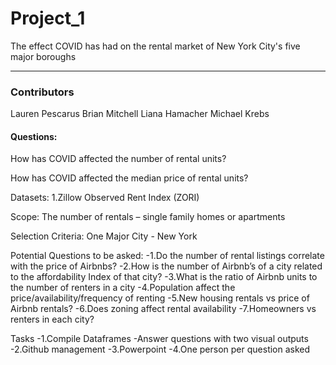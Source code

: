 # Project_1

The effect COVID has had on the rental market of New York City's five major boroughs
_____
### Contributors
Lauren Pescarus
Brian Mitchell
Liana Hamacher
Michael Krebs


#### Questions:
How has COVID affected the number of rental units?

How has COVID affected the median price of rental units?



Datasets:
1.Zillow Observed Rent Index (ZORI)

Scope:
The number of rentals – single family homes or apartments

Selection Criteria:
One Major City - New York

Potential Questions to be asked:
-1.Do the number of rental listings correlate with the price of Airbnbs?
-2.How is the number of Airbnb’s of a city related to the affordability Index of that city?
-3.What is the ratio of Airbnb units to the number of renters in a city
-4.Population affect the price/availability/frequency of renting
-5.New housing rentals vs price of Airbnb rentals?
-6.Does zoning affect rental availability
-7.Homeowners vs renters in each city?

Tasks
-1.Compile Dataframes
	-Answer questions with two visual outputs
-2.Github management
-3.Powerpoint
-4.One person per question asked
